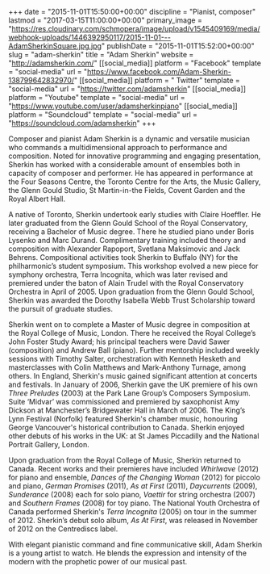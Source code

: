 +++
date = "2015-11-01T15:50:00+00:00"
discipline = "Pianist, composer"
lastmod = "2017-03-15T11:00:00+00:00"
primary_image = "https://res.cloudinary.com/schmopera/image/upload/v1545409169/media/webhook-uploads/1446392950117/2015-11-01---AdamSherkinSquare.jpg.jpg"
publishDate = "2015-11-01T15:52:00+00:00"
slug = "adam-sherkin"
title = "Adam Sherkin"
website = "http://adamsherkin.com/"
[[social_media]]
platform = "Facebook"
template = "social-media"
url = "https://www.facebook.com/Adam-Sherkin-138799642832970/"
[[social_media]]
platform = " Twitter"
template = "social-media"
url = "https://twitter.com/adamsherkin"
[[social_media]]
platform = "Youtube"
template = "social-media"
url = "https://www.youtube.com/user/adamsherkinpiano"
[[social_media]]
platform = "Soundcloud"
template = "social-media"
url = "https://soundcloud.com/adamsherkin"
+++

Composer and pianist Adam Sherkin is a dynamic and versatile musician who commands a multidimensional approach to performance and composition. Noted for innovative programming and
engaging presentation, Sherkin has worked with a considerable amount of ensembles both in
capacity of composer and performer. He has appeared in performance at the Four Seasons Centre,
the Toronto Centre for the Arts, the Music Gallery, the Glenn Gould Studio, St Martin-in-the Fields, Covent Garden and the Royal Albert Hall.

A native of Toronto, Sherkin undertook early studies with Claire Hoeffler. He later graduated
from the Glenn Gould School of the Royal Conservatory, receiving a Bachelor of Music degree.
There he studied piano under Boris Lysenko and Marc Durand. Complimentary training included
theory and composition with Alexander Rapoport, Svetlana Maksimovic and Jack Behrens.
Compositional activities took Sherkin to Buffalo (NY) for the philharmonic’s student
symposium. This workshop evolved a new piece for symphony orchestra, Terra Incognita, which
was later revised and premiered under the baton of Alain Trudel with the Royal Conservatory
Orchestra in April of 2005. Upon graduation from the Glenn Gould School, Sherkin was awarded
the Dorothy Isabella Webb Trust Scholarship toward the pursuit of graduate studies.

Sherkin went on to complete a Master of Music degree in composition at the Royal College of
Music, London. There he received the Royal College’s John Foster Study Award; his principal
teachers were David Sawer (composition) and Andrew Ball (piano). Further mentorship included
weekly sessions with Timothy Salter, orchestration with Kenneth Hesketh and masterclasses with
Colin Matthews and Mark-Anthony Turnage, among others. In England, Sherkin's music gained
significant attention at concerts and festivals. In January of 2006, Sherkin gave the UK premiere of his own *Three Preludes* (2003) at the Park Lane Group’s Composers Symposium. Suite ‘Midvar’ was commissioned and premiered by saxophonist Amy Dickson at Manchester’s
Bridgewater Hall in March of 2006. The King’s Lynn Festival (Norfolk) featured Sherkin's
chamber music, honouring George Vancouver's historical contribution to Canada. Sherkin
enjoyed other debuts of his works in the UK: at St James Piccadilly and the National Portrait
Gallery, London.

Upon graduation from the Royal College of Music, Sherkin returned to Canada. Recent works
and their premieres have included *Whirlwave* (2012) for piano and ensemble, *Dances of the
Changing Woman* (2012) for piccolo and piano, *German Promises* (2011), *As at First* (2011),
*Daycurrents* (2009), *Sunderance* (2008) each for solo piano, *Vaettir* for string orchestra (2007) and *Southern Frames* (2008) for toy piano. The National Youth Orchestra of Canada performed Sherkin's *Terra Incognita* (2005) on tour in the summer of 2012. Sherkin’s debut solo album, *As At First*, was released in November of 2012 on the Centrediscs label.

With elegant pianistic command and fine communicative skill, Adam Sherkin is a young artist to
watch. He blends the expression and intensity of the modern with the prophetic power of our
musical past.
